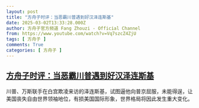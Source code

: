 ```yaml
---
layout: post
title: "方舟子时评：当恶霸川普遇到好汉泽连斯基"
date: 2025-03-02T13:33:28.000Z
author: 方舟子官方频道 Fang Zhouzi - Official Channel
from: https://www.youtube.com/watch?v=Vq7szcZ4ZjU
tags: [ 方舟子 ]
comments: True
categories: [ 方舟子 ]
---
```

<!--1740922408000-->
[方舟子时评：当恶霸川普遇到好汉泽连斯基](https://www.youtube.com/watch?v=Vq7szcZ4ZjU)
------

<div>
川普、万斯联手在白宫欺凌来访的泽连斯基，试图逼他向普京屈服，未能得逞，让美国丧失自由世界领袖地位，有损美国国际形象，世界格局将因此发生重大变化。
</div>
